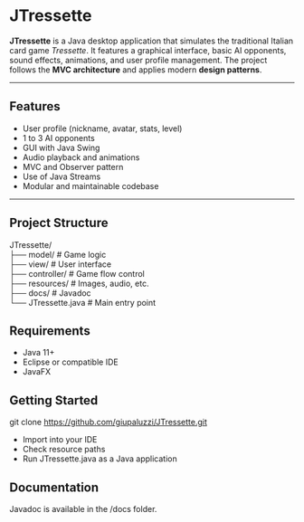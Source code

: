 # JTressette

**JTressette** is a Java desktop application that simulates the traditional Italian card game *Tressette*. It features a graphical interface, basic AI opponents, sound effects, animations, and user profile management. The project follows the **MVC architecture** and applies modern **design patterns**.

---

## Features

- User profile (nickname, avatar, stats, level)
- 1 to 3 AI opponents
- GUI with Java Swing
- Audio playback and animations
- MVC and Observer pattern
- Use of Java Streams
- Modular and maintainable codebase

---

## Project Structure


JTressette/  
├── model/              # Game logic  
├── view/               # User interface  
├── controller/         # Game flow control  
├── resources/          # Images, audio, etc.  
├── docs/               # Javadoc  
└── JTressette.java     # Main entry point  

## Requirements
- Java 11+
- Eclipse or compatible IDE
- JavaFX

## Getting Started

git clone https://github.com/giupaluzzi/JTressette.git

- Import into your IDE
- Check resource paths
- Run JTressette.java as a Java application

## Documentation
Javadoc is available in the /docs folder.
